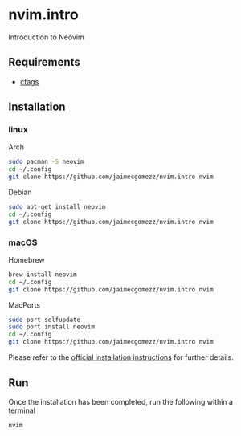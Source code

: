 # nvim.intro
Introduction to Neovim

## Requirements

- [ctags](https://ctags.io/)

## Installation

### linux

Arch
```sh
sudo pacman -S neovim
cd ~/.config
git clone https://github.com/jaimecgomezz/nvim.intro nvim
```

Debian
```sh
sudo apt-get install neovim
cd ~/.config
git clone https://github.com/jaimecgomezz/nvim.intro nvim
```

### macOS

Homebrew
```sh
brew install neovim
cd ~/.config
git clone https://github.com/jaimecgomezz/nvim.intro nvim
```

MacPorts
```sh
sudo port selfupdate
sudo port install neovim
cd ~/.config
git clone https://github.com/jaimecgomezz/nvim.intro nvim
```
Please refer to the [official installation instructions](https://github.com/neovim/neovim/blob/master/INSTALL.md) for further details.

## Run

Once the installation has been completed, run the following within a terminal

```sh
nvim
```
